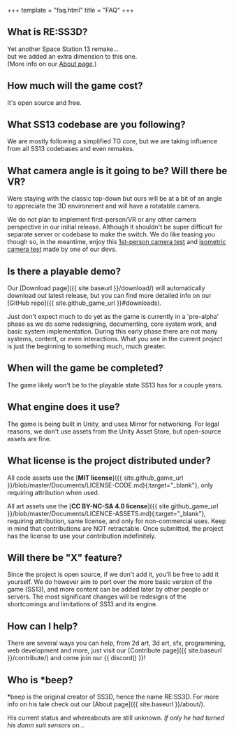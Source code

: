 +++
template = "faq.html"
title = "FAQ"
+++

## What is RE:SS3D?

Yet another Space Station 13 remake...<br>
but we added an extra dimension to this one.<br>
(More info on our [About page](@/about.md).)

## How much will the game cost?

It's open source and free.

## What SS13 codebase are you following?

We are mostly following a simplified TG core, but we are taking influence from all SS13 codebases and even remakes.

## What camera angle is it going to be? Will there be VR?

Were staying with the classic top-down but ours will be at a bit of an angle to appreciate the 3D environment and will have a rotatable camera.

We do not plan to implement first-person/VR or any other camera perspective in our initial release. Although it shouldn't be super difficult for separate server or codebase to make the switch. We do like teasing you though so, in the meantime, enjoy this [1st-person camera test](https://www.youtube.com/watch?v=FfFqxVUzTNo) and [isometric camera test](https://www.youtube.com/watch?v=i4HTYUhNcUk) made by one of our devs.

## Is there a playable demo?

Our [Download page]({{ site.baseurl }}/download/) will automatically download out latest release, but you can find more detailed info on our [GitHub repo]({{ site.github_game_url }}#downloads).

Just don't expect much to do yet as the game is currently in a 'pre-alpha' phase as we do some redesigning, documenting, core system work, and basic system implementation. During this early phase there are not many systems, content, or even interactions. What you see in the current project is just the beginning to something much, much greater.

## When will the game be completed?

The game likely won't be to the playable state SS13 has for a couple years.

## What engine does it use?

The game is being built in Unity, and uses Mirror for networking. For legal reasons, we don't use assets from the Unity Asset Store, but open-source assets are fine.

## What license is the project distributed under?

All code assets use the [**MIT license**]({{ site.github_game_url }}/blob/master/Documents/LICENSE-CODE.md){:target="_blank"}, only requiring attribution when used.

All art assets use the [**CC BY-NC-SA 4.0 license**]({{ site.github_game_url }}/blob/master/Documents/LICENCE-ASSETS.md){:target="_blank"}, requiring attribution, same license, and only for non-commercial uses. Keep in mind that contributions are NOT retractable. Once submitted, the project has the license to use your contribution indefinitely.

## Will there be "X" feature?

Since the project is open source, if we don't add it, you'll be free to add it yourself. We do however aim to port over the more basic version of the game (SS13), and more content can be added later by other people or servers. The most significant changes will be redesigns of the shortcomings and limitations of SS13 and its engine.

## How can I help?

There are several ways you can help, from 2d art, 3d art, sfx, programming, web development and more, just visit our [Contribute page]({{ site.baseurl }}/contribute/) and come join our {{ discord() }}!

## Who is *beep?

*beep is the original creator of SS3D, hence the name RE:SS3D. For more info on his tale check out our [About page]({{ site.baseurl }}/about/).

His current status and whereabouts are still unknown. *If only he had turned his damn suit sensors on...*
